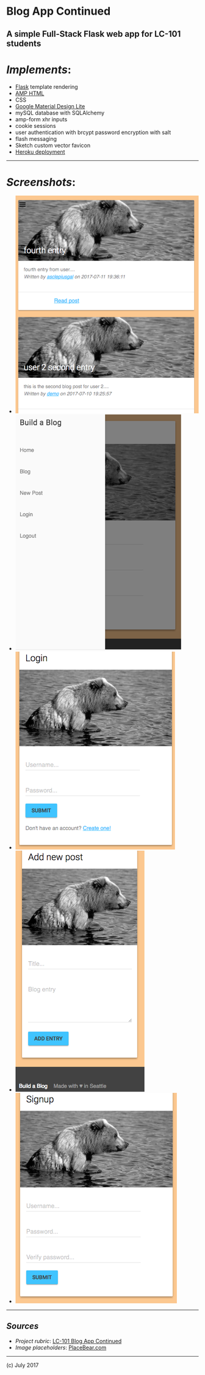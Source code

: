 # Blog App Continued
## A simple Full-Stack Flask web app for LC-101 students

# _Implements_:

- [Flask](http://flask.pocoo.org/) template rendering
- [AMP HTML](https://www.ampproject.org/learn/overview/)
- CSS
- [Google Material Design Lite](https://getmdl.io/)
- mySQL database with SQLAlchemy
- amp-form xhr inputs
- cookie sessions
- user authentication with brcypt password encryption with salt
- flash messaging
- Sketch custom vector favicon
- [Heroku deployment](https://build-a-blog-app.herokuapp.com/)

***

# _Screenshots_:

- ![](/static/img/blog.png)
- ![](/static/img/drawer.png)
- ![](/static/img/login.png)
- ![](/static/img/new_post.png)
- ![](/static/img/signup.png)

***

## _Sources_

- _Project rubric_: [LC-101 Blog App Continued](http://education.launchcode.org/web-fundamentals/assignments/blogz/)
- _Image placeholders_: [PlaceBear.com](http://www.placebear.com)

***

(c) July 2017